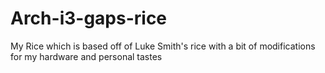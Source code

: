 # Arch-i3-gaps-rice
My Rice which is based off of Luke Smith's rice with a bit of modifications for my hardware and personal tastes
